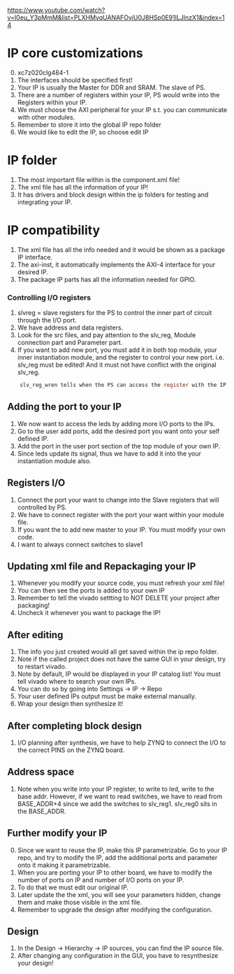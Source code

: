 https://www.youtube.com/watch?v=I0eu_Y3pMmM&list=PLXHMvqUANAFOviU0J8HSp0E91lLJInzX1&index=14
# IP core customizations
0. xc7z020clg484-1
1. The interfaces should be specified first!
2. Your IP is usually the Master for DDR and SRAM. The slave of PS.
3. There are a number of registers within your IP, PS would write into the Registers within your IP.
4. We must choose the AXI peripheral for your IP s.t. you can communicate with other modules.
5. Remember to store it into the global IP repo folder
6.  We would like to edit the IP, so choose edit IP

# IP folder
1. The most important file within is the component.xml file!
2. The xml file has all the information of your IP!
3. It has drivers and block design within the ip folders for testing and integrating your IP.

# IP compatibility
1. The xml file has all the info needed and it would be shown as a package IP interface.
2. The axi-inst, it automatically implements the AXI-4 interface for your desired IP.
3. The package IP parts has all the information needed for GPIO.

### Controlling I/O registers
1. slvreg = slave registers for the PS to control the inner part of circuit through the I/O port.
2. We have address and data registers.
3. Look for the src files, and pay attention to the slv_reg, Module connection part and Parameter part.
4. If you want to add new port, you must add it in both top module, your inner instantiation module, and the register to control your new port. i.e. slv_reg must be edited! And it must not have conflict with the original slv_reg.

```C
    slv_reg_wren tells when the PS can access the register with the IP.

```

## Adding the port to your IP
1. We now want to access the leds by adding more I/O ports to the IPs.
2. Go to the user add ports, add the desired port you want onto your self defined IP.
3. Add the port in the user port section of the top module of your own IP.
4. Since leds update its signal, thus we have to add it into the your instantiation module also.

## Registers I/O
1. Connect the port your want to change into the Slave registers that will controlled by PS.
2. We have to connect register with the port your want within your module file.
3. If you want the to add new master to your IP. You must modify your own code.
4. I want to always connect switches to slave1

## Updating xml file and Repackaging your IP
1. Whenever you modify your source code, you must refresh your xml file!
2. You can then see the ports is added to your own IP
3. Remember to tell the vivado settting to NOT DELETE your project after packaging!
4. Uncheck it whenever you want to package the IP!

## After editing
1. The info you just created would all get saved within the ip repo folder.
2. Note if the called project does not have the same GUI  in your design, try to restart vivado.
3. Note by default, IP would be displayed in your IP catalog list! You must tell vivado where to search your own IPs.
4. You can do so by going into Settings -> IP -> Repo
5. Your user defined IPs output must be make external manually.
6.  Wrap your design then synthesize it!

## After completing block design
1. I/O planning after synthesis, we have to help ZYNQ to connect the I/O to the correct PINS on the ZYNQ board.

## Address space
1. Note when you write into your IP register, to write to led, write to the base addr. However, if we want to read switches, we have to read from BASE_ADDR+4 since we add the switches to slv_reg1. slv_reg0 sits in the BASE_ADDR.

## Further modify your IP
0. Since we want to reuse the IP, make this IP parametrizable. Go to your IP repo, and try to modify the IP, add the additional ports and parameter onto it making it parametrizable.
1. When you are porting your IP to other board, we have to modify the number of ports on IP and number of I/O ports on your IP.
2. To do that we must edit our original IP.
3. Later update the the xml, you will see your parameters hidden, change them and make those visible in the xml file.
4. Remember to upgrade the design after modifying the configuration.

## Design
1. In the Design -> Hierarchy -> IP sources, you can find the IP source file.
2. After changing any configuration in the GUI, you have to resynthesize your design!
